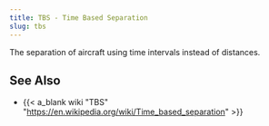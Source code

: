 ```yaml
---
title: TBS - Time Based Separation
slug: tbs
---
```


The separation of aircraft using time intervals instead of distances.

## See Also

* {{< a_blank wiki "TBS" "https://en.wikipedia.org/wiki/Time_based_separation" >}}
